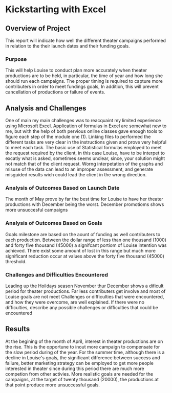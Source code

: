 # Kickstarting with Excel
## Overview of Project
This report will indicate how well the different theater campaigns performed in relation to the their launch dates and their funding goals. 
### Purpose
This will help Louise to conduct plan more accurately when theater productions are to be held, in particular, the time of year and how long she should run each campaigns. The proper timing is required to capture more contributers in order to meet fundings goals, In addition, this will prevent cancellation of productions or failure of events. 
## Analysis and Challenges
One of main my main challenges was to reacquaint my limited experience using Microsoft Excel. Application of formulas in Excel are somewhat new to me, but with the help of both pervious online classes gave enough tools to figure each step of the module one (1). Linking files to performed the different tasks are very clear in the instructions given and prove very helpful to meet each task. The basic use of Statistical formulas employed to meet the request required by the client, in this case Louise, have to be interpet to excatly what is asked, sometimes seems unclear, since, your solution might not match that of the client request. Worng interpetation of the graphs and misuse of the data can lead to an improper assessment, and generate misguided results wich could lead the client in the wrong direction.
### Analysis of Outcomes Based on Launch Date
The month of May prove by far the best time for Louise to have her theater productions with December being the worst. December promotioms shows more unsuccesful campaigns 
### Analysis of Outcomes Based on Goals
Goals milestone are based on the aount of funding as well contributers to each production. Between the dollar range of less than one thousand (1000) and forty five thousand (45000) a signifcant portiom of Louise intention was achieved. There exist some amount of lost in this range but much more significant reduction occur at values above the forty five thousand (45000) threshold.
### Challenges and Difficulties Encountered
Leading up the Hoildays season November thur December shows a dificult period for theater productions. Far less contributers get involve and most of Louise goals are not meet Challenges or difficulties that were encountered, and how they were overcome, are well explained. If there were no difficulties, describe any possible challenges or difficulties that could be encountered
## Results
At the begining of the month of April, interest in theater productions are on the rise. This is the opportune to inout more campaign to compensate for the slow period during of the year. For the summer time, although there is a decline in Louise's goals, the significant difference between success and failure, better marketing strategy can be employed to get more people interested in theater since during this period there are much more competion from other activies.
More realistic goals are needed for the campaigns, at the target of twenty thousand (20000), the productions at that point produce more unsuccessful goals. 
